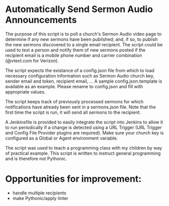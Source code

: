 # Automatically Send Sermon Audio Announcements

The purpose of this script is to poll a church's Sermon Audio video page to determine if any new sermons have been published; and, if so, to publish the new sermons discovered to a single email recipient.  The script could be used to text a person and notify them of new sermons posted if the recipient email is a mobile phone number and carrier combination (<phone-number>@vtext.com for Verizon).

The script expects the existance of a config.json file from which to load necessary configuration information such as Sermon Audio church key, sender email and token, recipient email, ...  A sample config.json.template is available as an example.  Please rename to config.json and fill with appropriate values.

The script keeps track of previously processed sermons for which notifications have already been sent in a sermons.json file.  Note that the first time the script is run, it will send all sermons to the recipient.

A Jenkinsfile is provided to easily integrate the script into Jenkins to allow it to run periodically if a change is detected using a URL Trigger (URL Trigger and Config File Provider plugins are required).  Make sure your church key is configured as a Global or Agent environment variable.

The script was used to teach a programming class with my children by way of practical example.  This script is written to instruct general programming and is therefore not Pythonic.

# Opportunities for improvement:
- handle multiple recipients
- make Pythonic/apply linter
